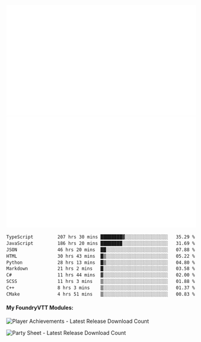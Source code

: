 
![](https://raw.githubusercontent.com/eddiedover/ghstats/master/generated/overview.svg)
![](https://raw.githubusercontent.com/eddiedover/ghstats/master/generated/languages.svg)

<!--START_SECTION:waka-->

```txt
TypeScript         207 hrs 30 mins ████████▓░░░░░░░░░░░░░░░░   35.29 %
JavaScript         186 hrs 20 mins ████████░░░░░░░░░░░░░░░░░   31.69 %
JSON               46 hrs 20 mins  ██░░░░░░░░░░░░░░░░░░░░░░░   07.88 %
HTML               30 hrs 43 mins  █▒░░░░░░░░░░░░░░░░░░░░░░░   05.22 %
Python             28 hrs 13 mins  █▒░░░░░░░░░░░░░░░░░░░░░░░   04.80 %
Markdown           21 hrs 2 mins   █░░░░░░░░░░░░░░░░░░░░░░░░   03.58 %
C#                 11 hrs 44 mins  ▓░░░░░░░░░░░░░░░░░░░░░░░░   02.00 %
SCSS               11 hrs 3 mins   ▒░░░░░░░░░░░░░░░░░░░░░░░░   01.88 %
C++                8 hrs 3 mins    ▒░░░░░░░░░░░░░░░░░░░░░░░░   01.37 %
CMake              4 hrs 51 mins   ▒░░░░░░░░░░░░░░░░░░░░░░░░   00.83 %
```

<!--END_SECTION:waka-->

#### My FoundryVTT Modules:

  ![Player Achievements - Latest Release Download Count](https://img.shields.io/badge/dynamic/json?label=Player%20Achievements%20-%20Downloads@latest&query=assets%5B1%5D.download_count&url=https%3A%2F%2Fapi.github.com%2Frepos%2FEddieDover%2Ffvtt-player-achievements%2Freleases%2Flatest)

  ![Party Sheet - Latest Release Download Count](https://img.shields.io/badge/dynamic/json?label=Party%20Sheet%20-%20Downloads@latest&query=assets%5B1%5D.download_count&url=https%3A%2F%2Fapi.github.com%2Frepos%2FEddieDover%2Ffvtt-party-sheet%2Freleases%2Flatest)

<a rel="me" href="https://techhub.social/@EddieDover"></a>
